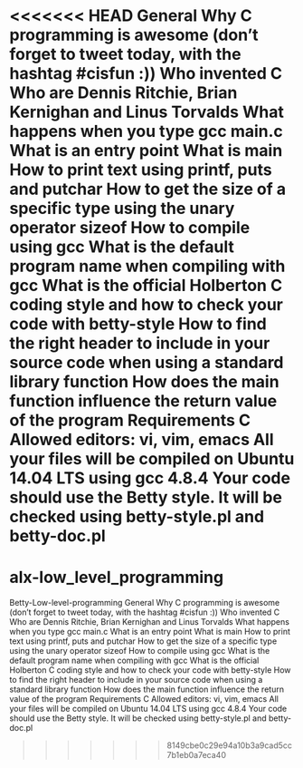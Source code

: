 <<<<<<< HEAD
General Why C programming is awesome (don’t forget to tweet today, with the hashtag #cisfun :)) Who invented C Who are Dennis Ritchie, Brian Kernighan and Linus Torvalds What happens when you type gcc main.c What is an entry point What is main How to print text using printf, puts and putchar How to get the size of a specific type using the unary operator sizeof How to compile using gcc What is the default program name when compiling with gcc What is the official Holberton C coding style and how to check your code with betty-style How to find the right header to include in your source code when using a standard library function How does the main function influence the return value of the program Requirements C Allowed editors: vi, vim, emacs All your files will be compiled on Ubuntu 14.04 LTS using gcc 4.8.4 Your code should use the Betty style. It will be checked using betty-style.pl and betty-doc.pl
=======
# alx-low_level_programming
Betty-Low-level-programming
General Why C programming is awesome (don’t forget to tweet today, with the hashtag #cisfun :)) 
Who invented C Who are Dennis Ritchie, Brian Kernighan and Linus Torvalds What happens when you type gcc main.c 
What is an entry point What is main How to print text using printf, puts and putchar 
How to get the size of a specific type using the unary operator sizeof How to compile using gcc 
What is the default program name when compiling with gcc What is the official Holberton C coding style and how to check your code with betty-style 
How to find the right header to include in your source code when using a standard library function 
How does the main function influence the return value of the program Requirements C Allowed editors: vi, vim, emacs 
All your files will be compiled on Ubuntu 14.04 LTS using gcc 4.8.4 Your code should use the Betty style. 
It will be checked using betty-style.pl and betty-doc.pl
>>>>>>> 8149cbe0c29e94a10b3a9cad5cc7b1eb0a7eca40
